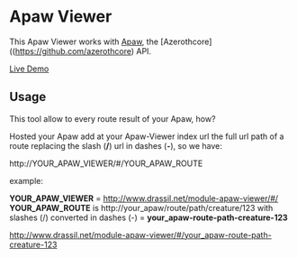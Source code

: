 # Apaw Viewer

This Apaw Viewer works with [Apaw](https://github.com/azerothcore/apaw.git), the [Azerothcore]((https://github.com/azerothcore) API.

[Live Demo](www.drassil.net/module-apaw-viewer/#/)

## Usage

This tool allow to every route result of your Apaw, how?

Hosted your Apaw add at your Apaw-Viewer index url the full url path of a route replacing the slash (**/**) url in dashes (**-**), so we have:

http://YOUR_APAW_VIEWER/#/YOUR_APAW_ROUTE

example:

**YOUR_APAW_VIEWER** = http://www.drassil.net/module-apaw-viewer/#/
**YOUR_APAW_ROUTE** is http://your_apaw/route/path/creature/123 with slashes (/) converted in dashes (-) = **your_apaw-route-path-creature-123**

http://www.drassil.net/module-apaw-viewer/#/your_apaw-route-path-creature-123
